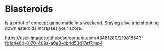 # Blasteroids
is a proof of concept game made in a weekend. Staying alive and shooting down asteroids increases your score.

https://user-images.githubusercontent.com/43481280/219818543-fb1c4e8b-8170-469a-a0e8-db4d53d17ef7.mp4

